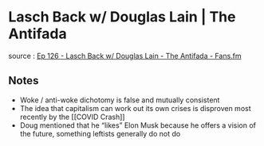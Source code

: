 # Lasch Back w/ Douglas Lain | The Antifada

source
: [Ep 126 - Lasch Back w/ Douglas Lain - The Antifada - Fans.fm](https://fans.fm/p/pqRbRpp)


## Notes

-   Woke / anti-woke dichotomy is false and mutually consistent
-   The idea that capitalism can work out its own crises is disproven most recently by the [[COVID Crash]]
-   Doug mentioned that he &ldquo;likes&rdquo; Elon Musk because he offers a vision of the future, something leftists generally do not do

